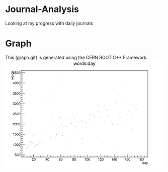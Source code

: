 # Journal-Analysis
Looking at my progress with daily journals

# Graph
This (graph.gif) is generated using the CERN ROOT C++ Framework. 
![graph.gif](https://raw.githubusercontent.com/RonnieNigash/Journal-Analysis/master/graph.gif)
